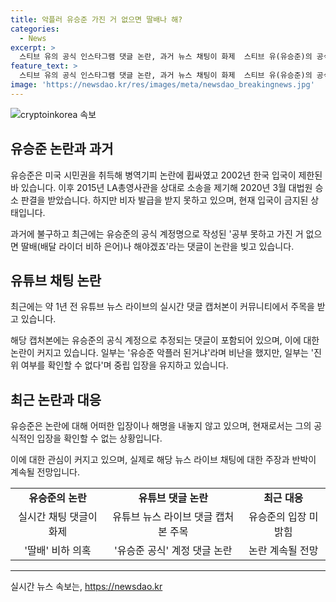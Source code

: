 ```yaml
---
title: 악플러 유승준 가진 거 없으면 딸배나 해?
categories:
  - News
excerpt: >
  스티브 유의 공식 인스타그램 댓글 논란, 과거 뉴스 채팅이 화제  스티브 유(유승준)의 공식 인스타그램 댓글 논란이 화제다. 1년 전 유튜브 라이브에서 실시간 댓글이 포착됐는데, 배달 라이더 파업과 관련해 공식 계정으로 의심되는 댓글이 눈길을 끈다. 유승준은 병역 문제와 LA총영사관과의 소송 등으로 논란이 있었으며, 최근에도 한국 입국 여부가 불분명하다.
feature_text: >
  스티브 유의 공식 인스타그램 댓글 논란, 과거 뉴스 채팅이 화제  스티브 유(유승준)의 공식 인스타그램 댓글 논란이 화제다. 1년 전 유튜브 라이브에서 실시간 댓글이 포착됐는데, 배달 라이더 파업과 관련해 공식 계정으로 의심되는 댓글이 눈길을 끈다. 유승준은 병역 문제와 LA총영사관과의 소송 등으로 논란이 있었으며, 최근에도 한국 입국 여부가 불분명하다.
image: 'https://newsdao.kr/res/images/meta/newsdao_breakingnews.jpg'
---
```


<p><img src="https://newsdao.kr/res/images/meta/newsdao_breakingnews.jpg" alt="cryptoinkorea 속보" /></p>

<h2 data-ke-size="size26">유승준 논란과 과거</h2>

<p data-ke-size="size16">유승준은 미국 시민권을 취득해 병역기피 논란에 휩싸였고 2002년 한국 입국이 제한된 바 있습니다. 이후 2015년 LA총영사관을 상대로 소송을 제기해 2020년 3월 대법원 승소 판결을 받았습니다. 하지만 비자 발급을 받지 못하고 있으며, 현재 입국이 금지된 상태입니다.</p>

<p data-ke-size="size16">과거에 불구하고 최근에는 유승준의 공식 계정명으로 작성된 '공부 못하고 가진 거 없으면 딸배(배달 라이더 비하 은어)나 해야겠죠'라는 댓글이 논란을 빚고 있습니다.</p>

<h2 data-ke-size="size26">유튜브 채팅 논란</h2>

<p data-ke-size="size16">최근에는 약 1년 전 유튜브 뉴스 라이브의 실시간 댓글 캡처본이 커뮤니티에서 주목을 받고 있습니다.</p>

<p data-ke-size="size16">해당 캡처본에는 유승준의 공식 계정으로 추정되는 댓글이 포함되어 있으며, 이에 대한 논란이 커지고 있습니다. 일부는 '유승준 악플러 된거냐'라며 비난을 했지만, 일부는 '진위 여부를 확인할 수 없다'며 중립 입장을 유지하고 있습니다.</p>

<h2 data-ke-size="size26">최근 논란과 대응</h2>

<p data-ke-size="size16">유승준은 논란에 대해 어떠한 입장이나 해명을 내놓지 않고 있으며, 현재로서는 그의 공식적인 입장을 확인할 수 없는 상황입니다.</p>

<p data-ke-size="size16">이에 대한 관심이 커지고 있으며, 실제로 해당 뉴스 라이브 채팅에 대한 주장과 반박이 계속될 전망입니다.</p>

<table>
    <tr>
        <td style="text-align: center; height: 17px;"><b>유승준의 논란</b></td>
        <td style="text-align: center; height: 17px;"><b>유튜브 댓글 논란</b></td>
        <td style="text-align: center; height: 17px;"><b>최근 대응</b></td>
    </tr>
    <tr>
        <td style="text-align: center; height: 17px;">실시간 채팅 댓글이 화제</td>
        <td style="text-align: center; height: 17px;">유튜브 뉴스 라이브 댓글 캡처본 주목</td>
        <td style="text-align: center; height: 17px;">유승준의 입장 미밝힘</td>
    </tr>
    <tr>
        <td style="text-align: center; height: 17px;">'딸배' 비하 의혹</td>
        <td style="text-align: center; height: 17px;">'유승준 공식' 계정 댓글 논란</td>
        <td style="text-align: center; height: 17px;">논란 계속될 전망</td>
    </tr>
</table>

<p><hr></p>
실시간 뉴스 속보는, <a href="https://newsdao.kr" rel="dofollow">https://newsdao.kr</a>


